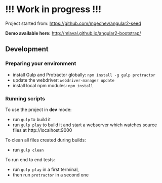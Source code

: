 !!! Work in progress !!!
========================

Project started from: https://github.com/mgechev/angular2-seed  
  
**Demo available here:** http://mlaval.github.io/angular2-bootstrap/  

## Development

### Preparing your environment

- install Gulp and Protractor globally: `npm install -g gulp protractor`
- update the webdriver: `webdriver-manager update`
- install local npm modules: `npm install`

### Running scripts
<!---
For jshint validation:

- run `gulp checkstyle`

To run the tests:

- run `gulp test`
-->
To use the project in **dev** mode:

- run `gulp` to build it
- run `gulp play` to build it and start a webserver which watches source files at http://localhost:9000  

<!---
- run `gulp play tdd` to work in the TDD mode (i.e. watch source files to build and run all tests)

To use the project in **production** mode:

- run `gulp` or `gulp package` to package it
- run `gulp www` to package it and start a webserver at http://localhost:8080
-->
To clean all files created during builds:

- run `gulp clean`

To run end to end tests:
- run `gulp play` in a first terminal,
- then run `protractor` in a second one
